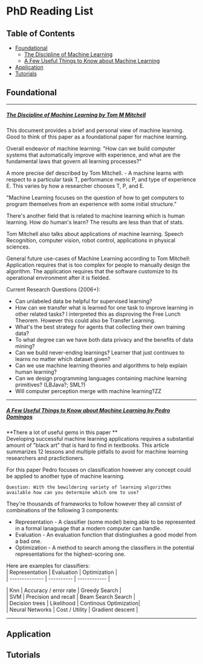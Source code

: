 
# PhD Reading List

## Table of Contents

- [Foundational](https://github.com/ikegwukc/PhD-ReadingList#foundational)
  - [The Discipline of Machine Learning](https://github.com/ikegwukc/PhD-ReadingList#the-discipline-of-machine-learning-by-tom-m-mitchell)
  - [A Few Useful Things to Know about Machine Learning](https://github.com/ikegwukc/PhD-ReadingList#a-few-useful-things-to-know-about-machine-learning-by-pedro-domingos)
- [Application](https://github.com/ikegwukc/PhD-ReadingList#application)
- [Tutorials](https://github.com/ikegwukc/PhD-ReadingList#tutorials)

## Foundational

----
##### [The Discipline of Machine Learning by Tom M Mitchell](http://www.cs.cmu.edu/~tom/pubs/MachineLearning.pdf)  

This document provides a brief and personal view of machine learning. Good to think of this paper as a foundational paper for machine learning.

Overall endeavor of machine learning:  "How can we build computer systems that automatically improve with experience, and what are the fundamental laws that govern all learning processes?"

A more precise def described by Tom Mitchell. - A machine learns with respect to a particular task T, performance metric P, and type of experience E. This varies by how a researcher chooses T, P, and E.

"Machine Learning focuses on the question of how to get computers to program themselves from an experience with some initial structure."

There's another field that is related to machine learning which is human learning. How do human's learn? The results are less than that of stats.

Tom Mitchell also talks about applications of machine learning. Speech Recognition, computer vision, robot control, applications in physical sciences.

General future use-cases of Machine Learning according to Tom Mitchell:  Application requires that is too complex for people to manually design the algorithm. The application requires that the software customize to its operational environment after it is fielded.

Current Research Questions (2006+):
- Can unlabeled data be helpful for supervised learning?
- How can we transfer what is learned for one task to improve learning in other related tasks? I interpreted this as disproving the Free Lunch Theorem. However this could also be Transfer Learning.
- What's the best strategy for agents that collecting their own training data?
- To what degree can we have both data privacy and the benefits of data mining?
- Can we build never-ending learnings? Learner that just continues to learns no matter which dataset given?
- Can we use machine learning theories and algorithms to help explain human learning?
- Can we design programming languages containing machine learning primitives? (LBJava?; SML?)
- Will computer perception merge with machine learning?ZZ
----  

##### [A Few Useful Things to Know about Machine Learning by Pedro Domingos](https://homes.cs.washington.edu/~pedrod/papers/cacm12.pdf)  
**There a lot of useful gems in this paper **  
Developing successful machine learning applications requires a substantial amount of "black art"  that is hard to find in textbooks. This article summarizes 12 lessons and multiple pitfalls to avoid for machine learning researchers and practictioners.  

For this paper Pedro focuses on classification however any concept could be applied to another type of machine learning.

```
Question: With the bewildering variety of learning algorithms available how can you determine which one to use?
```

They're thousands of frameworks to follow however they all consist of combinations of the following 3 components:
- Representation - A classifier (some model) being able to be represented in a formal lanaguage that a modern computer can handle.
- Evaluation - An evaluation function that distingiushes a good model from a bad one.
- Optimization - A method to search among the classifiers in the potential representations for the highest-scoring one.  

Here are examples for classifiers:  
| Representation | Evaluation | Optimization |  
| -------------- | ---------- | ------------ |

| Knn             | Accuracy / error rate | Greedy Search |  
| SVM             | Precision and recall | Beam Search Search |  
| Decision trees  | Likelihood | Continous Optimization|  
| Neural Networks | Cost / Utility | Gradient descent |  

----
## Application

## Tutorials
